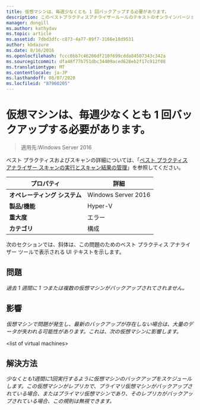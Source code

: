 ```yaml
---
title: 仮想マシンは、毎週少なくとも 1 回バックアップする必要があります。
description: このベストプラクティスアナライザールールのテキストのオンラインバージョン。
manager: dongill
ms.author: kathydav
ms.topic: article
ms.assetid: 7dbd3dfc-c873-4a77-89f7-3166e18d9531
author: kbdazure
ms.date: 8/16/2016
ms.openlocfilehash: fccc0bb7c46206df210f699cdda84507343c342a
ms.sourcegitcommit: dfa48f77b751dbc34409aced628eb2f17c912f08
ms.translationtype: MT
ms.contentlocale: ja-JP
ms.lasthandoff: 08/07/2020
ms.locfileid: "87960205"
---
```

# <a name="virtual-machines-should-be-backed-up-at-least-once-every-week"></a>仮想マシンは、毎週少なくとも 1 回バックアップする必要があります。

>適用先:Windows Server 2016

ベスト プラクティスおよびスキャンの詳細については、「[ベスト プラクティス アナライザー スキャンの実行とスキャン結果の管理](https://go.microsoft.com/fwlink/p/?LinkID=223177)」を参照してください。

|プロパティ|詳細|
|-|-|
|**オペレーティング システム**|Windows Server 2016|
|**製品/機能**|Hyper-V|
|**重大度**|エラー|
|**カテゴリ**|構成|

次のセクションでは、斜体は、この問題のためのベスト プラクティス アナライザー ツールで表示される UI テキストを示します。

## <a name="issue"></a>問題
*過去 1 週間に 1 つまたは複数の仮想マシンがバックアップされてされません。*

## <a name="impact"></a>影響
*仮想マシンで問題が発生し、最新のバックアップが存在しない場合は、大量のデータが失われる可能性があります。これは、次の仮想マシンに影響します。*

\<list of virtual machines>

## <a name="resolution"></a>解決方法
*少なくとも1週間に1回実行するように仮想マシンのバックアップをスケジュールします。この仮想マシンがレプリカで、プライマリ仮想マシンがバックアップされている場合、またはプライマリ仮想マシンであり、そのレプリカがバックアップされている場合、この規則は無視できます。*



